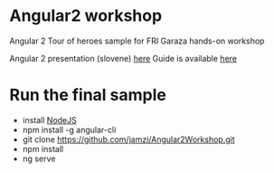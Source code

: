 # Angular2 workshop
Angular 2 Tour of heroes sample for FRI Garaza hands-on workshop

Angular 2 presentation (slovene) [here](https://docs.google.com/presentation/d/1tkJnh0PmF3lZWG_AT1CGDbLAKPhQyOO2ohUUYDM5pHc/edit?usp=sharing)
Guide is available [here](https://github.com/jamzi/Angular2Workshop/blob/master/GETTING_STARTED.md)

# Run the final sample 
* install [NodeJS](https://nodejs.org/en/)
* npm install -g angular-cli
* git clone https://github.com/jamzi/Angular2Workshop.git
* npm install 
* ng serve